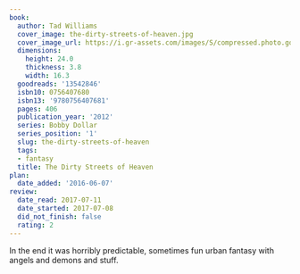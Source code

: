 ```yaml
---
book:
  author: Tad Williams
  cover_image: the-dirty-streets-of-heaven.jpg
  cover_image_url: https://i.gr-assets.com/images/S/compressed.photo.goodreads.com/books/1340238037l/13542846._SX98_.jpg
  dimensions:
    height: 24.0
    thickness: 3.8
    width: 16.3
  goodreads: '13542846'
  isbn10: 0756407680
  isbn13: '9780756407681'
  pages: 406
  publication_year: '2012'
  series: Bobby Dollar
  series_position: '1'
  slug: the-dirty-streets-of-heaven
  tags:
  - fantasy
  title: The Dirty Streets of Heaven
plan:
  date_added: '2016-06-07'
review:
  date_read: 2017-07-11
  date_started: 2017-07-08
  did_not_finish: false
  rating: 2
---
```


In the end it was horribly predictable, sometimes fun urban fantasy with angels and demons and stuff.
